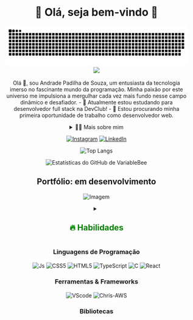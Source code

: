 <div id="user-content-toc">
  <ul align="center">
    <summary><h1 style="display: inline-block">👋  Olá, seja bem-vindo 👋 </h1></summary>
<!--- snake --->
  
  <div align="center">
      <img src="https://github.com/1999AZZAR/1999AZZAR/blob/main/resources/img/grid-snake.svg" alt="snake" /></a>
      <img src="https://resources/img/waving.gif">
  </div>
    <p>
      Olá 👋, sou Andrade Padilha de Souza, um entusiasta da tecnologia imerso no fascinante mundo da programação. Minha paixão por este 
      universo me impulsiona a mergulhar cada vez mais fundo nesse campo dinâmico e desafiador.
      - 🌱 Atualmente estou estudando para desenvolvedor full stack na DevClub!
      - 🔭 Estou procurando minha primeira oportunidade de trabalho como desenvolvedor web.
    </p>
<!-- Dropdown -->
    <details>
      <summary>👨‍💻 Mais sobre mim</summary>
      - 💬 Olá, sou Andrade Padilha de Souza, tenho 31 anos, residente em Curitiba/PR. Estou buscando uma transição para uma carreira mais centrada em desenvolvimento web, onde eu possa continuar aprendendo, crescer profissionalmente e compartilhar conhecimento diariamente. Estou preparado para enfrentar novos desafios e contribuir para o sucesso da equipe.
      - ⚡ Gosto de ler um bom livro, além de assistir filmes e jogar videogames nas horas vagas! Acredito que nossos interesses pessoais contribuem para uma percepção mais refinada das coisas e para a resolução de problemas. \o/
    </details>

 <!-- Links -->
  [![Instagram](https://img.shields.io/badge/Instagram-E4405F?style=for-the-badge&logo=instagram&logoColor=white)](https://www.instagram.com/andradepadilha_dev)
  [![LinkedIn](https://img.shields.io/badge/LinkedIn-0077B5?style=for-the-badge&logo=linkedin&logoColor=white)](https://www.linkedin.com/in/andrade-padilha-de-souza-277885269/)

<!-- Estatísticas do GitHub % das feramentas mais utilizadas  -->
  ![Top Langs](https://github-readme-stats.vercel.app/api/top-langs/?username=anuraghazra&theme=blue-green)

<!-- Estatísticas do GitHub -->
  ![Estatísticas do GitHub de VariableBee](https://github-readme-stats.vercel.app/api?username=Andradepadilhadev&show_icons=true&theme=blue-green)

<!-- Portfólio -->
## Portfólio: em desenvolvimento 
 <!-- GIF -->
  <p align="left:40px;">
        <img align="center" src="https://github.com/VariableBee/VariableBee/assets/77739311/4e9f41af-6b57-49a7-b15a-74322e96b4d7" alt="Imagem">
      </p>
<details>
  <summary><h2 style="color: green;">🔥 Habilidades</h2></summary>
  <!-- Conteúdo relacionado às habilidades -->
</details>

<!-- Habilidades: Linguagens de Programação -->
  <div style="flex-basis: 48%;">
      <h3>Linguagens de Programação</h3>
      <img align="center" alt="Js" height="30" width="40" src="https://img.shields.io/badge/JavaScript-F7DF1E?style=for-the-badge&logo=javascript&logoColor=black">
      <img align="center" alt="CSS5" height="30" width="40" src="https://img.shields.io/badge/CSS3-1572B6?style=for-the-badge&logo=css3&logoColor=white">
      <img align="center" alt="HTML5" height="30" width="40" src="https://img.shields.io/badge/HTML5-E34F26?style=for-the-badge&logo=html5&logoColor=white">
      <img align="center" alt="TypeScript" height="30" width="40"src="https://img.shields.io/badge/TypeScript-007ACC?style=for-the-badge&logo=typescript&logoColor=white">
      <img align="center" alt="C" height="30" width="40" src="https://img.shields.io/badge/Node.js-43853D?style=for-the-badge&logo=node.js&logoColor=white">
      <img align="center" alt="React" height="30" width="40" src="https://img.shields.io/badge/React-20232A?style=for-the-badge&logo=react&logoColor=61DAFB"> 
    </div>
                        <!-- Habilidades: Ferramentas e Frameworks -->
  <div style="flex-basis: 48%;">
      <h3>Ferramentas & Frameworks</h3>
      <img align="center" alt="VScode" height="30" width="40" src="https://cdn.jsdelivr.net/gh/devicons/devicon/icons/vscode/vscode-original.svg">
      <img align="center" alt="Chris-AWS" height="30" width="40" src="https://cdn.jsdelivr.net/gh/devicons/devicon/icons/git/git-original.svg">
<!-- Habilidades: Bibliotecas -->
  <div style="flex-basis: 48%;">
        <h3>Bibliotecas</h3>
        
        
  </ul>
</div>

